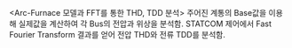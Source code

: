 <Arc-Furnace 모델과 FFT를 통한 THD, TDD 분석>
주어진 계통의 Base값을 이용해 실제값을 계산하여 각 Bus의 전압과 위상을 분석함.
STATCOM 제어에서 Fast Fourier Transform 결과를 얻어 전압 THD와 전류 TDD를 분석함.
